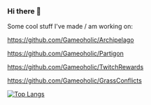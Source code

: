 ### Hi there 👋

Some cool stuff I've made / am working on:

https://github.com/Gameoholic/Archipelago

https://github.com/Gameoholic/Partigon

https://github.com/Gameoholic/TwitchRewards

https://github.com/Gameoholic/GrassConflicts


[![Top Langs](https://github-readme-stats-seven-zeta-75.vercel.app/api/top-langs/?username=Gameoholic&theme=dark&show_icons=true&count_private=true)](https://github.com/anuraghazra/github-readme-stats)



